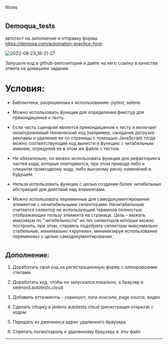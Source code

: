 Notes
# 
# 
##  Demoqua_tests
автотест на заполнение и отправку формы https://demoqa.com/automation-practice-form

![2022-08-23_18-21-27](https://user-images.githubusercontent.com/106055633/186198964-c4f7c815-4bd8-43c6-b635-ae1168c652e0.png)



Запушьте код в github-репозиторий и дайте на него ссылку в качестве ответа на домашнее задание.

# Условия:

- Библиотеки, разрешенные к использованию: pytest, selene.

- Можно использовать функции для определения фикстур для прекондишенов к тесту.

- Если часть сценария является прекондишеном к тесту и включает низкоуровневый технический код (например, ожидание догрузки рекламы и удаление ее со страницы с помощью JavaScript)  тогда можно соответствующий код вынести в функцию с читабельным именем, определив ее в этом же файле с тестом.

- Не обязательно, но можно использовать функции для рефакторинга частей кода, которые повторяются, при этом приводя либо к слишком громоздкому коду, либо высокому риску изменений в будущем.

- Нельзя использовать функции с целью создания более читабельных абстракций для действий над элементами.

- Можно использовать переменные для самодокументирования элементов с нечитабельными селекторами. Нечитабельным считается селектор не использующий терминов полностью отображающих пользу элемента на странице. Цель – выжать максимум по "читабельности" из тех селекторов которые можно построить, при этом, стараясь подобрать селекторы максимально стабильные, минимально «хрупкие», минимизируя использование переменных с целью самодокументирования.


#
## Дополнение:

1. Доработать свой код на регистрационную форму с аллюровскими степами


2. Доработать код, чтобы он запускался локально, а браузер в selenoid.autotests.cloud


3. Добавить аттачменты - скриншот, логи консоли, page source, видео


4. Сделать сборку в jenkins.autotests.cloud (регистрация открыта) с кодом


5. Передать из дженкинса адрес удаленного браузера


6. Спрятать логин/пароль к удаленному браузеру в .env файл

___
